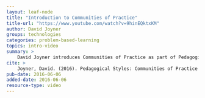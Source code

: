 ```yaml
---
layout: leaf-node
title: "Introduction to Communities of Practice"
title-url: "https://www.youtube.com/watch?v=9hinEQktxKM"
author: David Joyner
groups: technologies
categories: problem-based-learning
topics: intro-video
summary: >
    David Joyner introduces Communities of Practice as part of Pedagogical Styles.
cite: >
    Joyner, David. (2016). Pedagogical Styles: Communities of Practice Introductory Video. Udacity.  June 6, 2016.
pub-date: 2016-06-06
added-date: 2016-06-06
resource-type: video
---
```

